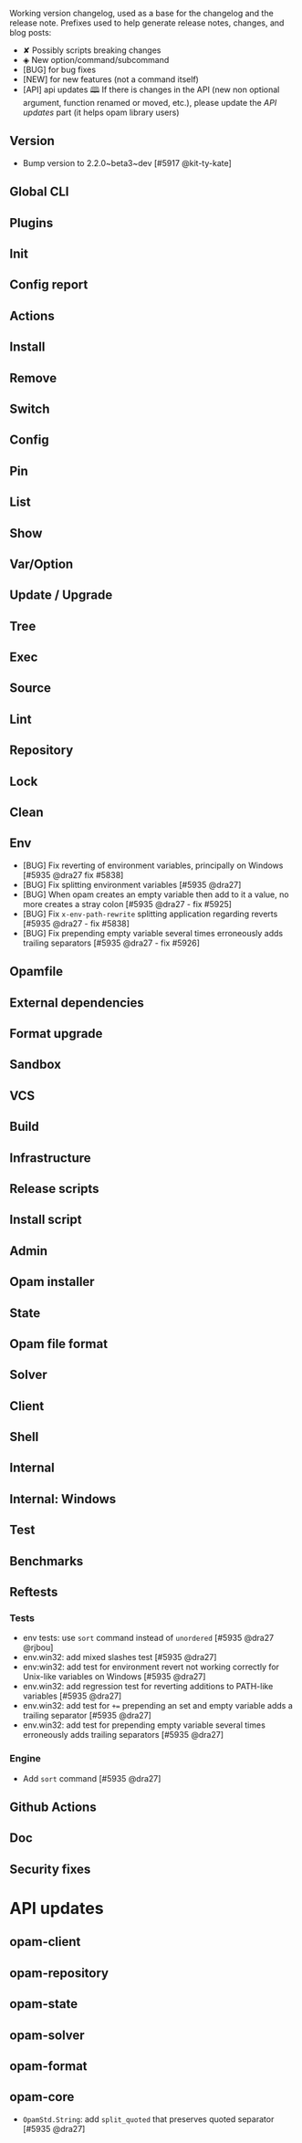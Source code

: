 Working version changelog, used as a base for the changelog and the release
note.
Prefixes used to help generate release notes, changes, and blog posts:
* ✘ Possibly scripts breaking changes
* ◈ New option/command/subcommand
* [BUG] for bug fixes
* [NEW] for new features (not a command itself)
* [API] api updates 🕮
If there is changes in the API (new non optional argument, function renamed or
moved, etc.), please update the _API updates_ part (it helps opam library
users)

## Version
  * Bump version to 2.2.0~beta3~dev [#5917 @kit-ty-kate]

## Global CLI

## Plugins

## Init

## Config report

## Actions

## Install

## Remove

## Switch

## Config

## Pin

## List

## Show

## Var/Option

## Update / Upgrade

## Tree

## Exec

## Source

## Lint

## Repository

## Lock

## Clean

## Env
  * [BUG] Fix reverting of environment variables, principally on Windows [#5935 @dra27 fix #5838]
  * [BUG] Fix splitting environment variables [#5935 @dra27]
  * [BUG] When opam creates an empty variable then add to it a value, no more creates a stray colon [#5935 @dra27 - fix #5925]
  * [BUG] Fix `x-env-path-rewrite` splitting application regarding reverts [#5935 @dra27 - fix #5838]
  * [BUG] Fix prepending empty variable several times erroneously adds trailing separators [#5935 @dra27 - fix #5926]

## Opamfile

## External dependencies

## Format upgrade

## Sandbox
## VCS

## Build

## Infrastructure

## Release scripts

## Install script

## Admin

## Opam installer

## State

## Opam file format

## Solver

## Client

## Shell

## Internal

## Internal: Windows

## Test

## Benchmarks

## Reftests
### Tests
  * env tests: use `sort` command instead of `unordered` [#5935 @dra27 @rjbou]
  * env.win32: add mixed slashes test [#5935 @dra27]
  * env:win32: add test for environment revert not working correctly for Unix-like variables on Windows [#5935 @dra27]
  * env.win32: add regression test for reverting additions to PATH-like variables [#5935 @dra27]
  * env.win32: add test for `+=` prepending an set and empty variable adds a trailing separator [#5935 @dra27]
  * env.win32: add test for prepending empty variable several times erroneously adds trailing separators [#5935 @dra27]

### Engine
  * Add `sort` command [#5935 @dra27]

## Github Actions

## Doc

## Security fixes

# API updates
## opam-client

## opam-repository

## opam-state

## opam-solver

## opam-format

## opam-core
  * `OpamStd.String`: add `split_quoted` that preserves quoted separator [#5935 @dra27]
